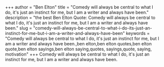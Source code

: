+++
author = "Ben Elton"
title = "Comedy will always be central to what I do, it's just an instinct for me, but I am a writer and always have been."
description = "the best Ben Elton Quote: Comedy will always be central to what I do, it's just an instinct for me, but I am a writer and always have been."
slug = "comedy-will-always-be-central-to-what-i-do-its-just-an-instinct-for-me-but-i-am-a-writer-and-always-have-been"
keywords = "Comedy will always be central to what I do, it's just an instinct for me, but I am a writer and always have been.,ben elton,ben elton quotes,ben elton quote,ben elton sayings,ben elton saying,quotes, sayings,quote, saying, motivation"
+++
Comedy will always be central to what I do, it's just an instinct for me, but I am a writer and always have been.
